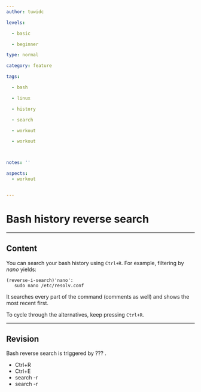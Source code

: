 ```yaml
---
author: tuwidc

levels:

  - basic

  - beginner

type: normal

category: feature

tags:

  - bash

  - linux

  - history

  - search

  - workout

  - workout



notes: ''

aspects:
  - workout


---
```


# Bash history reverse search

---
## Content

You can search your bash history using `Ctrl+R`. For example, filtering by *nano* yields:
```
(reverse-i-search)'nano':
   sudo nano /etc/resolv.conf
```
It searches every part of the command (comments as well) and shows the most recent first.

To cycle through the alternatives, keep pressing `Ctrl+R`.

---
## Revision

Bash reverse search is triggered by ??? .

* Ctrl+R
* Ctrl+E
* search -r
* search -r

 
